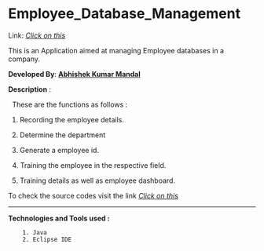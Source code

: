# Employee_Database_Management

Link: <a href="https://abhishek-abhi.github.io/Employee_Database_Management/"><i>Click on this</i></a>

This is an Application aimed at managing Employee databases in a company.

<strong>Developed By</strong>:  <a href="https://abhishek-abhi.github.io/"><strong>Abhishek Kumar Mandal</strong></a>


<strong>Description</strong> :

   These are the functions as follows :
   
   1. Recording the employee details.
   
   2. Determine the department 
   
   3. Generate a employee id.
   
   4. Training the employee in the respective field.

   5. Training details as well as employee dashboard.
   
   To check the source codes visit the link <a href="https://github.com/abhishek-abhi/Employee_Database_Management/tree/developer"><i>Click on this</i></a>
   
   
<hr><strong>Technologies and Tools used :</strong>


        1. Java
        2. Eclipse IDE
        
        
        
        
